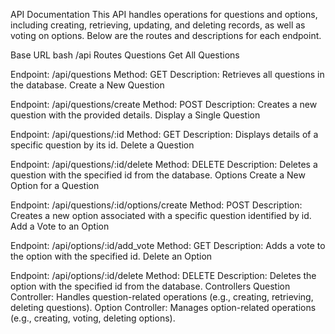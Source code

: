 API Documentation
This API handles operations for questions and options, including creating, retrieving, updating, and deleting records, as well as voting on options. Below are the routes and descriptions for each endpoint.

Base URL
bash
/api
Routes
Questions
Get All Questions

Endpoint: /api/questions
Method: GET
Description: Retrieves all questions in the database.
Create a New Question

Endpoint: /api/questions/create
Method: POST
Description: Creates a new question with the provided details.
Display a Single Question

Endpoint: /api/questions/:id
Method: GET
Description: Displays details of a specific question by its id.
Delete a Question

Endpoint: /api/questions/:id/delete
Method: DELETE
Description: Deletes a question with the specified id from the database.
Options
Create a New Option for a Question

Endpoint: /api/questions/:id/options/create
Method: POST
Description: Creates a new option associated with a specific question identified by id.
Add a Vote to an Option

Endpoint: /api/options/:id/add_vote
Method: GET
Description: Adds a vote to the option with the specified id.
Delete an Option

Endpoint: /api/options/:id/delete
Method: DELETE
Description: Deletes the option with the specified id from the database.
Controllers
Question Controller: Handles question-related operations (e.g., creating, retrieving, deleting questions).
Option Controller: Manages option-related operations (e.g., creating, voting, deleting options).
